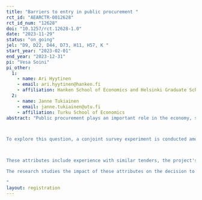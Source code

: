 ```yaml
---
title: "Barriers to entry in public procurement "
rct_id: "AEARCTR-0012628"
rct_id_num: "12628"
doi: "10.1257/rct.12628-1.0"
date: "2023-11-29"
status: "on_going"
jel: "D9, D22, D44, D73, H11, H57, K "
start_year: "2023-02-01"
end_year: "2023-12-31"
pi: "Vesa Soini"
pi_other:
  1:
    - name: Ari Hyytinen
    - email: ari.hyytinen@hanken.fi
    - affiliation: Hanken School of Economics and Helsinki Graduate School of Economics
  2:
    - name: Janne Tukiainen
    - email: janne.tukiainen@utu.fi
    - affiliation: Turku School of Economics
abstract: "Public procurement plays an important role in the economy, serving as a significant source of demand for various industries. However, the effectiveness of procurement tenders depends on the participation of the right firms. There is not much existing research focusing on the views and preferences of employees from companies considering participation in these tenders. This study aims to address this gap.

To explore this question, a conjoint survey experiment is conducted among employees of firms potentially engaging in public procurement tenders in Finland. Respondents are asked to make choices between fictional procurement tender profiles, each characterized by several attributes, randomized by the researchers.

These attributes include experience with similar tenders, the project's scale relative to the company's turnover, the nature of the procurement organization, secondary objectives related to the product or provider, criteria for selecting the winning bid, the time invested in preparing and filing the offer, the estimated likelihood of competitors raising complaints with the market court, and the expected level of competition.
The research studies the impact of these attributes on the decision to participate in procurement tenders and assesses the relative importance of each attribute in the decision-making process. Furthermore, the study examines whether the previous experience and the product portfolio of firms play a role. A dedicated section of the research also addresses the price and participation effects of secondary objectives in procurement tenders.
"
layout: registration
---
```


